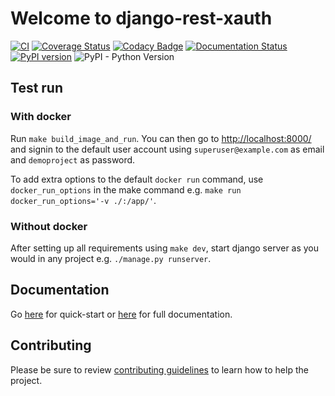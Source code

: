 # Welcome to django-rest-xauth

[![CI](https://github.com/ajharry69/django-rest-xauth/actions/workflows/django.yml/badge.svg)](https://github.com/ajharry69/django-rest-xauth/actions/workflows/django.yml)
[![Coverage Status](https://coveralls.io/repos/github/ajharry69/django-rest-xauth/badge.svg?branch=master)](https://coveralls.io/github/ajharry69/django-rest-xauth?branch=master)
[![Codacy Badge](https://app.codacy.com/project/badge/Grade/5c5b5dbbe3204b3bae605d6b81800d73)](https://www.codacy.com/manual/ajharry69/django-rest-xauth?utm_source=github.com&amp;utm_medium=referral&amp;utm_content=ajharry69/django-rest-xauth&amp;utm_campaign=Badge_Grade)
[![Documentation Status](https://readthedocs.org/projects/django-rest-xauth/badge/?version=latest)](https://django-rest-xauth.readthedocs.io/en/latest/?badge=latest)
[![PyPI version](https://badge.fury.io/py/django-rest-xauth.svg)](https://badge.fury.io/py/django-rest-xauth)
![PyPI - Python Version](https://img.shields.io/pypi/pyversions/django-rest-xauth)

## Test run

### With docker

Run `make build_image_and_run`. You can then go to [http://localhost:8000/](http://localhost:8000/) and signin to the
default user account using `superuser@example.com` as email and `demoproject` as password.

To add extra options to the default `docker run` command, use `docker_run_options` in the make command
e.g. `make run docker_run_options='-v ./:/app/'`.

### Without docker

After setting up all requirements using `make dev`, start django server as you would in any project
e.g. `./manage.py runserver`.

## Documentation

Go [here](docs/index.md#quick-start) for quick-start or [here][documentation-url] for full documentation.

## Contributing

Please be sure to review [contributing guidelines](docs/about/contributing.md) to learn how to help the project.

[jwt-url]: https://jwt.io/

[django-customizing-user-model-url]: https://docs.djangoproject.com/en/dev/topics/auth/customizing/

[documentation-url]: https://django-rest-xauth.readthedocs.io/en/latest/
